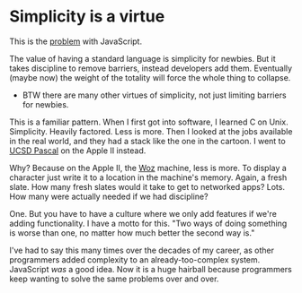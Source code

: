 # Simplicity is a virtue
This is the <a href="https://twitter.com/_marcba/status/1268092311587651584">problem</a> with JavaScript. 

The value of having a standard language is simplicity for newbies. But it takes discipline to remove barriers, instead developers add them. Eventually (maybe now) the weight of the totality will force the whole thing to collapse. 
* BTW there are many other virtues of simplicity, not just limiting barriers for newbies.

This is a familiar pattern. When I first got into software, I learned C on Unix. Simplicity. Heavily factored. Less is more. Then I looked at the jobs available in the real world, and they had a stack like the one in the cartoon. I went to <a href="https://en.wikipedia.org/wiki/UCSD_Pascal">UCSD Pascal</a> on the Apple II instead.

Why? Because on the Apple II, the <a href="https://en.wikipedia.org/wiki/Steve_Wozniak">Woz</a> machine, less is more. To display a character just write it to a location in the machine's memory. Again, a fresh slate.   How many fresh slates would it take to get to networked apps? Lots. How many were actually needed if we had discipline?

One. But you have to have a culture where we only add features if we're adding functionality. I have a motto for this.  "Two ways of doing something is worse than one, no matter how much better the second way is."

I've had to say this many times over the decades of my career, as other programmers added complexity to an already-too-complex system.  JavaScript *was* a good idea. Now it is a huge hairball because programmers keep wanting to solve the same problems over and over.

